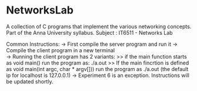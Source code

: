 # NetworksLab
A collection of C programs that implement the various networking concepts.
Part of the Anna University syllabus.
Subject : IT6511 - Networks Lab

Common Instructions:
  -> First compile the server program and run it
  -> Compile the client program in a new terminal  
  -> Running the client program has 2 variants:
                >> if the main function starts as void main()
                                          run the program as: ./a.out
                >> If the main fincrtion is defined as void main(int argc, char * argv[]))
                                          run the program as ./a.out <ip address> (the default ip for localhost is 127.0.0.1)
   -> Experiment  6 is an exception. Instructions will be updated shortly.
